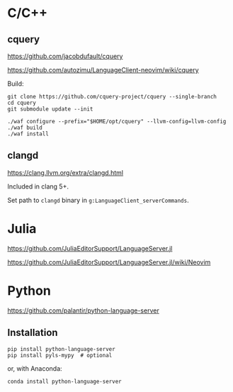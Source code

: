 # C/C++

## cquery

<https://github.com/jacobdufault/cquery>

<https://github.com/autozimu/LanguageClient-neovim/wiki/cquery>

Build:

    git clone https://github.com/cquery-project/cquery --single-branch
    cd cquery
    git submodule update --init

    ./waf configure --prefix="$HOME/opt/cquery" --llvm-config=llvm-config
    ./waf build
    ./waf install

## clangd

<https://clang.llvm.org/extra/clangd.html>

Included in clang 5+.

Set path to `clangd` binary in `g:LanguageClient_serverCommands`.

# Julia

<https://github.com/JuliaEditorSupport/LanguageServer.jl>

<https://github.com/JuliaEditorSupport/LanguageServer.jl/wiki/Neovim>

# Python

<https://github.com/palantir/python-language-server>

## Installation

    pip install python-language-server
    pip install pyls-mypy  # optional

or, with Anaconda:

    conda install python-language-server
